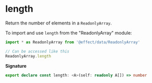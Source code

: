 # length

Return the number of elements in a `ReadonlyArray`.

To import and use `length` from the "ReadonlyArray" module:

```ts
import * as ReadonlyArray from '@effect/data/ReadonlyArray'

// Can be accessed like this
ReadonlyArray.length
```

**Signature**

```ts
export declare const length: <A>(self: readonly A[]) => number
```
